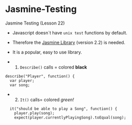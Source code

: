 # Jasmine-Testing
Jasmine Testing (Lesson 22)

- Javascript doesn´t have `unix test` functions by default. 
- Therefore the [Jasmine Library](https://jasmine.github.io/) (version 2.2) is needed.
- It is a popular, easy to use library.

- 1) `Describe()` calls = colored __black__
```
describe("Player", function() {
  var player;
  var song;
```
- 2) `It()` calls= colored _green!_
```
  it("should be able to play a Song", function() {
    player.play(song);
    expect(player.currentlyPlayingSong).toEqual(song);
```









